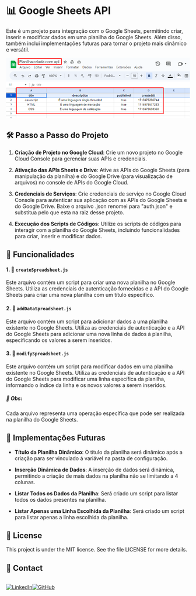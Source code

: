 # 📊 Google Sheets API

Este é um projeto para integração com o Google Sheets, permitindo criar, inserir e modificar dados em uma planilha do Google Sheets. Além disso, também inclui implementações futuras para tornar o projeto mais dinâmico e versátil.

![google-sheet](https://github.com/w-araujo/google-sheet-scripts/blob/main/spreadsheet.png)

## 🛠️ Passo a Passo do Projeto

1. **Criação de Projeto no Google Cloud**: Crie um novo projeto no Google Cloud Console para gerenciar suas APIs e credenciais.

2. **Ativação das APIs Sheets e Drive**: Ative as APIs do Google Sheets (para manipulação da planilha) e do Google Drive (para visualização de arquivos) no console de APIs do Google Cloud.

3. **Credenciais de Serviços**: Crie credenciais de serviço no Google Cloud Console para autenticar sua aplicação com as APIs do Google Sheets e do Google Drive. Baixe o arquivo .json renomei para "auth.json" e substitua pelo que esta na raiz desse projeto.

4. **Execução dos Scripts de Códigos**: Utilize os scripts de códigos para interagir com a planilha do Google Sheets, incluindo funcionalidades para criar, inserir e modificar dados.

## 🚀 Funcionalidades

#### 1. 📄 `createSpreadsheet.js`

Este arquivo contém um script para criar uma nova planilha no Google Sheets. Utiliza as credenciais de autenticação fornecidas e a API do Google Sheets para criar uma nova planilha com um título específico.

#### 2. 📄 `addDataSpreadsheet.js`

Este arquivo contém um script para adicionar dados a uma planilha existente no Google Sheets. Utiliza as credenciais de autenticação e a API do Google Sheets para adicionar uma nova linha de dados à planilha, especificando os valores a serem inseridos.

#### 3. 📄 `modifySpreadsheet.js`

Este arquivo contém um script para modificar dados em uma planilha existente no Google Sheets. Utiliza as credenciais de autenticação e a API do Google Sheets para modificar uma linha específica da planilha, informando o índice da linha e os novos valores a serem inseridos.

##### 📌 Obs: 
Cada arquivo representa uma operação específica que pode ser realizada na planilha do Google Sheets.

## 🌟 Implementações Futuras

- **Título da Planilha Dinâmico**: O título da planilha será dinâmico após a criação para ser vinculado á variável na pasta de configuração.

- **Inserção Dinâmica de Dados**: A inserção de dados será dinâmica, permitindo a criação de mais dados na planilha não se limitando a 4 colunas.

- **Listar Todos os Dados da Planilha**: Será criado um script para listar todos os dados presentes na planilha.

- **Listar Apenas uma Linha Escolhida da Planilha**: Será criado um script para listar apenas a linha escolhida da planilha.

## 📝 License

This project is under the MIT license. See the file LICENSE for more details.

## 📧 Contact

<div style="display: flex">

[![LinkedIn](https://img.shields.io/badge/LinkedIn-0077B5?style=for-the-badge&logo=linkedin&logoColor=white)](https://www.linkedin.com/in/wesley-araujo-a99198201/)

[![GitHub](https://img.shields.io/badge/GitHub-100000?style=for-the-badge&logo=github&logoColor=white)](https://github.com/w-araujo)

</div>
